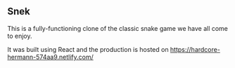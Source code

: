 ## Snek

This is a fully-functioning clone of the classic snake game we have all come to enjoy.

It was built using React and the production is hosted on https://hardcore-hermann-574aa9.netlify.com/
